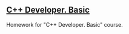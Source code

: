 ## [C++ Developer. Basic](https://otus.ru/lessons/cpp-basic/)

Homework for "C++ Developer. Basic" course.
